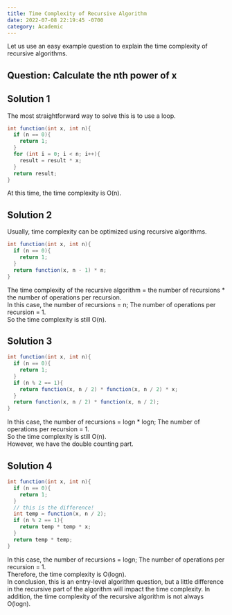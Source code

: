 ```yaml
---
title: Time Complexity of Recursive Algorithm
date: 2022-07-08 22:19:45 -0700
category: Academic
---
```


Let us use an easy example question to explain the time complexity of recursive algorithms.

## Question: Calculate the nth power of x

## Solution 1

The most straightforward way to solve this is to use a loop.

```java
int function(int x, int n){
  if (n == 0){
    return 1;
  }
  for (int i = 0; i < n; i++){
    result = result * x;
  }
  return result;
}
```

At this time, the time complexity is O(n).

## Solution 2

Usually, time complexity can be optimized using recursive algorithms.

```java
int function(int x, int n){
  if (n == 0){
    return 1;
  }
  return function(x, n - 1) * n;
}
```

The time complexity of the recursive algorithm = the number of recursions \* the number of operations per recursion.  
In this case, the number of recursions = n; The number of operations per recursion = 1.  
So the time complexity is still O(n).

## Solution 3

```java
int function(int x, int n){
  if (n == 0){
    return 1;
  }
  if (n % 2 == 1){
    return function(x, n / 2) * function(x, n / 2) * x;
  }
  return function(x, n / 2) * function(x, n / 2);
}
```

In this case, the number of recursions = logn \* logn; The number of operations per recursion = 1.  
So the time complexity is still O(n).  
However, we have the double counting part.

## Solution 4

```java
int function(int x, int n){
  if (n == 0){
    return 1;
  }
  // this is the difference!
  int temp = function(x, n / 2);
  if (n % 2 == 1){
    return temp * temp * x;
  }
  return temp * temp;
}
```

In this case, the number of recursions = logn; The number of operations per recursion = 1.  
Therefore, the time complexity is O(logn).  
In conclusion, this is an entry-level algorithm question, but a little difference in the recursive part of the algorithm will impact the time complexity. In addition, the time complexity of the recursive algorithm is not always O(logn).
